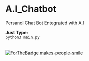 # A.I_Chatbot
Persanol Chat Bot Entegrated with A.I

**Just Type:**<br> 
```python3 main.py```<br><br><br>
[![ForTheBadge makes-people-smile](http://ForTheBadge.com/images/badges/makes-people-smile.svg)](http://ForTheBadge.com)
